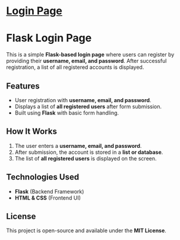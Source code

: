 # [Login Page](https://login-page-o5nj.onrender.com)

# Flask Login Page

This is a simple **Flask-based login page** where users can register by providing their **username, email, and password**. After successful registration, a list of all registered accounts is displayed.

## Features
- User registration with **username, email, and password**.
- Displays a list of **all registered users** after form submission.
- Built using **Flask** with basic form handling.

## How It Works
1. The user enters a **username, email, and password**.
2. After submission, the account is stored in a **list or database**.
3. The list of **all registered users** is displayed on the screen.

## Technologies Used
- **Flask** (Backend Framework)
- **HTML & CSS** (Frontend UI)


## License
This project is open-source and available under the **MIT License**.

